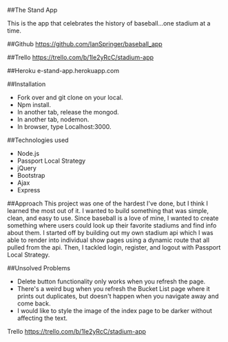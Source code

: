 ##The Stand App

This is the app that celebrates the history of baseball...one stadium 
at a time.

##Github
https://github.com/IanSpringer/baseball_app

##Trello
https://trello.com/b/1le2yRcC/stadium-app

##Heroku
e-stand-app.herokuapp.com

##Installation
* Fork over and git clone on your local.
* Npm install.
* In another tab, release the mongod.
* In another tab, nodemon.
* In browser, type Localhost:3000.



##Technologies used
* Node.js
* Passport Local Strategy
* jQuery
* Bootstrap
* Ajax
* Express

##Approach
This project was one of the hardest I've done, but I think I learned the most out of it. I wanted to build something that was simple, clean, and easy to use. Since baseball is a love of mine, I wanted to create something where users could look up their favorite stadiums and find info about them. I started off by building out my own stadium api which I was able to render into individual show pages using a dynamic route that all pulled from the api. Then, I tackled login, register, and logout with Passport Local Strategy. 

##Unsolved Problems
* Delete button functionality only works when you refresh the page.
* There's a weird bug when you refresh the Bucket List page where it prints out duplicates, but doesn't happen when you navigate away and come back.
* I would like to style the image of the index page to be darker without affecting the text. 




Trello
https://trello.com/b/1le2yRcC/stadium-app 
